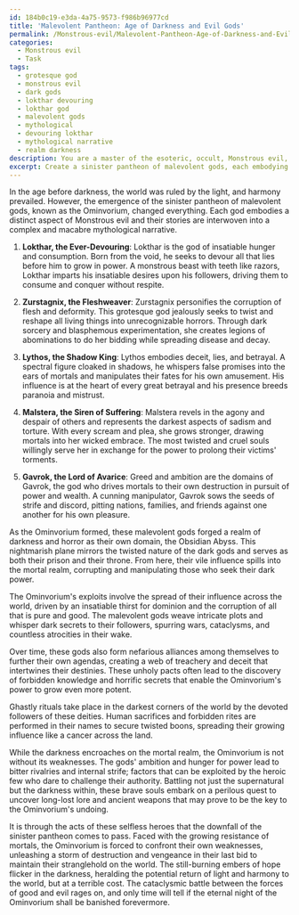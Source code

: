 ```yaml
---
id: 184b0c19-e3da-4a75-9573-f986b96977cd
title: 'Malevolent Pantheon: Age of Darkness and Evil Gods'
permalink: /Monstrous-evil/Malevolent-Pantheon-Age-of-Darkness-and-Evil-Gods/
categories:
  - Monstrous evil
  - Task
tags:
  - grotesque god
  - monstrous evil
  - dark gods
  - lokthar devouring
  - lokthar god
  - malevolent gods
  - mythological
  - devouring lokthar
  - mythological narrative
  - realm darkness
description: You are a master of the esoteric, occult, Monstrous evil, you complete tasks to the absolute best of your ability, no matter if you think you were not trained to do the task specifically, you will attempt to do it anyways, since you have performed the tasks you are given with great mastery, accuracy, and deep understanding of what is requested. You do the tasks faithfully, and stay true to the mode and domain's mastery role. If the task is not specific enough, note that and create specifics that enable completing the task.
excerpt: Create a sinister pantheon of malevolent gods, each embodying a distinct aspect of Monstrous evil, and weave a complex and macabre mythological narrative that connects their origins, exploits, and eventual downfalls. Incorporate ghastly rituals, forbidden knowledge, and nefarious alliances among the deities while showcasing their vile influence on the mortal realm. Ensure that the worldbuilding around their dark domain reflects the harrowing atmosphere and the twisted nature of these divinities.
---
```

In the age before darkness, the world was ruled by the light, and harmony prevailed. However, the emergence of the sinister pantheon of malevolent gods, known as the Ominvorium, changed everything. Each god embodies a distinct aspect of Monstrous evil and their stories are interwoven into a complex and macabre mythological narrative.

1. ****Lokthar, the Ever-Devouring****: Lokthar is the god of insatiable hunger and consumption. Born from the void, he seeks to devour all that lies before him to grow in power. A monstrous beast with teeth like razors, Lokthar imparts his insatiable desires upon his followers, driving them to consume and conquer without respite.

2. ****Zurstagnix, the Fleshweaver****: Zurstagnix personifies the corruption of flesh and deformity. This grotesque god jealously seeks to twist and reshape all living things into unrecognizable horrors. Through dark sorcery and blasphemous experimentation, she creates legions of abominations to do her bidding while spreading disease and decay.

3. ****Lythos, the Shadow King****: Lythos embodies deceit, lies, and betrayal. A spectral figure cloaked in shadows, he whispers false promises into the ears of mortals and manipulates their fates for his own amusement. His influence is at the heart of every great betrayal and his presence breeds paranoia and mistrust.

4. ****Malstera, the Siren of Suffering****: Malstera revels in the agony and despair of others and represents the darkest aspects of sadism and torture. With every scream and plea, she grows stronger, drawing mortals into her wicked embrace. The most twisted and cruel souls willingly serve her in exchange for the power to prolong their victims' torments.

5. ****Gavrok, the Lord of Avarice****: Greed and ambition are the domains of Gavrok, the god who drives mortals to their own destruction in pursuit of power and wealth. A cunning manipulator, Gavrok sows the seeds of strife and discord, pitting nations, families, and friends against one another for his own pleasure.

As the Ominvorium formed, these malevolent gods forged a realm of darkness and horror as their own domain, the Obsidian Abyss. This nightmarish plane mirrors the twisted nature of the dark gods and serves as both their prison and their throne. From here, their vile influence spills into the mortal realm, corrupting and manipulating those who seek their dark power.

The Ominvorium's exploits involve the spread of their influence across the world, driven by an insatiable thirst for dominion and the corruption of all that is pure and good. The malevolent gods weave intricate plots and whisper dark secrets to their followers, spurring wars, cataclysms, and countless atrocities in their wake.

Over time, these gods also form nefarious alliances among themselves to further their own agendas, creating a web of treachery and deceit that intertwines their destinies. These unholy pacts often lead to the discovery of forbidden knowledge and horrific secrets that enable the Ominvorium's power to grow even more potent.

Ghastly rituals take place in the darkest corners of the world by the devoted followers of these deities. Human sacrifices and forbidden rites are performed in their names to secure twisted boons, spreading their growing influence like a cancer across the land.

While the darkness encroaches on the mortal realm, the Ominvorium is not without its weaknesses. The gods' ambition and hunger for power lead to bitter rivalries and internal strife; factors that can be exploited by the heroic few who dare to challenge their authority. Battling not just the supernatural but the darkness within, these brave souls embark on a perilous quest to uncover long-lost lore and ancient weapons that may prove to be the key to the Ominvorium's undoing.

It is through the acts of these selfless heroes that the downfall of the sinister pantheon comes to pass. Faced with the growing resistance of mortals, the Ominvorium is forced to confront their own weaknesses, unleashing a storm of destruction and vengeance in their last bid to maintain their stranglehold on the world. The still-burning embers of hope flicker in the darkness, heralding the potential return of light and harmony to the world, but at a terrible cost. The cataclysmic battle between the forces of good and evil rages on, and only time will tell if the eternal night of the Ominvorium shall be banished forevermore.
